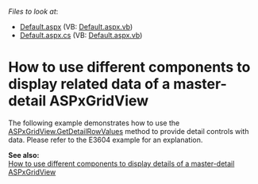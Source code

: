 <!-- default file list -->
*Files to look at*:

* [Default.aspx](./CS/WebSite/Default.aspx) (VB: [Default.aspx.vb](./VB/WebSite/Default.aspx.vb))
* [Default.aspx.cs](./CS/WebSite/Default.aspx.cs) (VB: [Default.aspx.vb](./VB/WebSite/Default.aspx.vb))
<!-- default file list end -->
# How to use different components to display related data of a master-detail ASPxGridView 


<p>The following example demonstrates how to use  the <a href="http://documentation.devexpress.com/#AspNet/DevExpressWebASPxGridViewASPxGridView_GetDetailRowValuestopic"><u>ASPxGridView.GetDetailRowValues</u></a> method to provide detail controls with data. Please refer to the E3604 example for an explanation. </p><p><strong>See also:</strong><br />
<a href="https://www.devexpress.com/Support/Center/p/E3604">How to use different components to display details of a master-detail ASPxGridView </a></p>

<br/>


